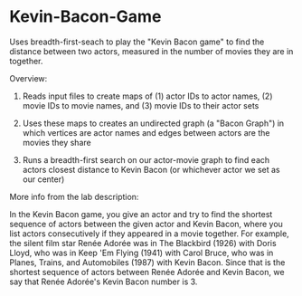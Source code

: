 Kevin-Bacon-Game
================
Uses breadth-first-seach to play the "Kevin Bacon game" to find the distance between two actors, measured in the number of movies they are in together.

Overview:

1) Reads input files to create maps of (1) actor IDs to actor names, (2) movie IDs to movie names, and (3) movie IDs to their actor sets 

2) Uses these maps to creates an undirected graph (a "Bacon Graph") in which vertices are actor names and edges between actors are the movies they share

3) Runs a breadth-first search on our actor-movie graph to find each actors closest distance to Kevin Bacon (or whichever actor we set as our center) 

More info from the lab description:

In the Kevin Bacon game, you give an actor and try to find the shortest sequence of actors between the given actor and Kevin Bacon, where you list actors consecutively if they appeared in a movie together. For example, the silent film star Renée Adorée was in The Blackbird (1926) with Doris Lloyd, who was in Keep 'Em Flying (1941) with Carol Bruce, who was in Planes, Trains, and Automobiles (1987) with Kevin Bacon. Since that is the shortest sequence of actors between Renée Adorée and Kevin Bacon, we say that Renée Adorée's Kevin Bacon number is 3.
